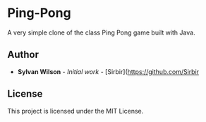 # Ping-Pong

A very simple clone of the class Ping Pong game built with Java.

## Author
* **Sylvan Wilson** - *Initial work* - [Sirbir](https://github.com/Sirbir

## License
This project is licensed under the MIT License.
